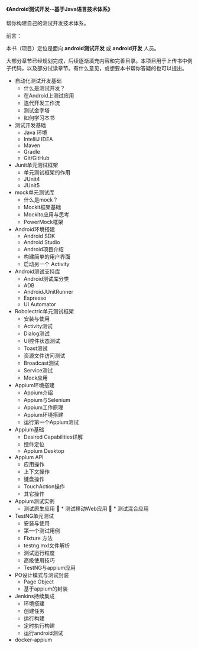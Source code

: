 #### 《Android测试开发--基于Java语言技术体系》

帮你构建自己的测试开发技术体系。

前言：

本书（项目）定位是面向 __android测试开发__  或 __android开发__ 人员。

大部分章节已经规划完成，后续逐渐填充内容和完善目录。本项目用于上传书中例子代码，以及部分试读章节。有什么意见，或想要本书帮你答疑的也可以提出。

 * 自动化测试开发基础
   * 什么是测试开发？
   * 在Android上测试应用
   * 迭代开发工作流
   * 测试金字塔
   * 如何学习本书
* 测试开发基础
   * Java 环境
   * IntelliJ IDEA
   * Maven
   * Gradle
   * Git/GitHub
* Junit单元测试框架
   * 单元测试框架的作用
   * JUnit4
   * JUnit5
* mock单元测试库
   * 什么是mock？
   * Mockit框架基础
   * Mockito应用与思考
   * PowerMock框架
* Android环境搭建
   * Android SDK
   * Android Studio  
   * Android项目介绍  
   * 构建简单的用户界面
   * 启动另一个 Activity
* Android测试支持库
   * Android测试库分类
   * ADB
   * AndroidJUnitRunner
   * Espresso
   * UI Automator
* Robolectric单元测试框架
   * 安装与使用
   * Activity测试
   * Dialog测试
   * UI控件状态测试
   * Toast测试
   * 资源文件访问测试
   * Broadcast测试
   * Service测试
   * Mock应用
* Appium环境搭建
   * Appium介绍
   * Appium与Selenium
   * Appium工作原理
   * Appium环境搭建
   * 运行第一个Appium测试
* Appium基础
   * Desired Capabilities详解
   * 控件定位
   * Appium Desktop
* Appium API
   * 应用操作
   * 上下文操作
   * 键盘操作
   * TouchAction操作
   * 其它操作
* Appium测试实例
   * 测试原生应用
 * 测试移动Web应用
 * 测试混合应用
* TestNG单元测试
   * 安装与使用
   * 第一个测试用例
   * Fixture 方法
   * testng.mxl文件解析
   * 测试运行粒度
   * 高级使用技巧		
   * TestNG与appium应用
* PO设计模式与测试封装
   * Page Object
   * 基于appium的封装
* Jenkins持续集成
   * 环境搭建
   * 创建任务
   * 运行构建
   * 定时执行构建
   * 运行android测试
* docker-appium 

